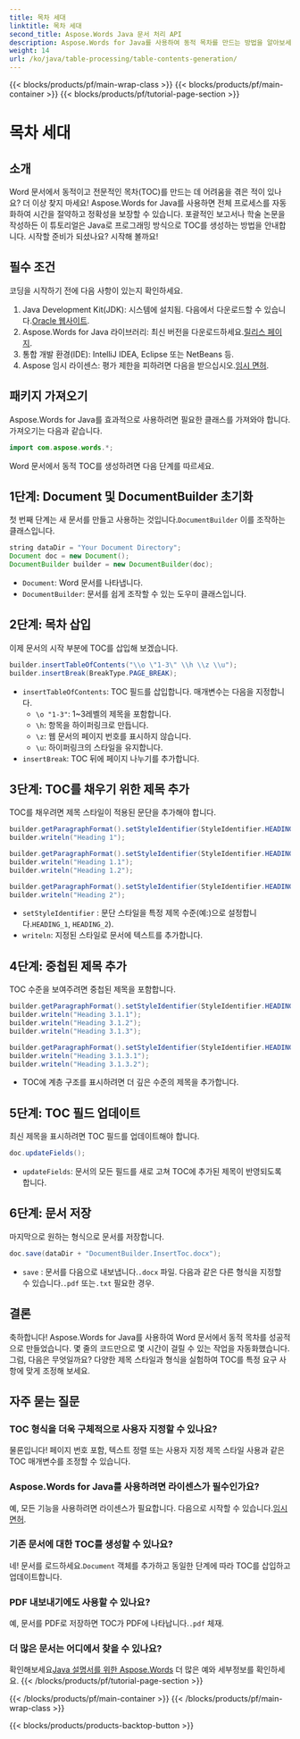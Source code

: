 ```yaml
---
title: 목차 세대
linktitle: 목차 세대
second_title: Aspose.Words Java 문서 처리 API
description: Aspose.Words for Java를 사용하여 동적 목차를 만드는 방법을 알아보세요. 단계별 안내와 소스 코드 예제로 TOC 생성을 마스터하세요.
weight: 14
url: /ko/java/table-processing/table-contents-generation/
---
```


{{< blocks/products/pf/main-wrap-class >}}
{{< blocks/products/pf/main-container >}}
{{< blocks/products/pf/tutorial-page-section >}}

# 목차 세대

## 소개

Word 문서에서 동적이고 전문적인 목차(TOC)를 만드는 데 어려움을 겪은 적이 있나요? 더 이상 찾지 마세요! Aspose.Words for Java를 사용하면 전체 프로세스를 자동화하여 시간을 절약하고 정확성을 보장할 수 있습니다. 포괄적인 보고서나 학술 논문을 작성하든 이 튜토리얼은 Java로 프로그래밍 방식으로 TOC를 생성하는 방법을 안내합니다. 시작할 준비가 되셨나요? 시작해 볼까요!

## 필수 조건

코딩을 시작하기 전에 다음 사항이 있는지 확인하세요.

1.  Java Development Kit(JDK): 시스템에 설치됨. 다음에서 다운로드할 수 있습니다.[Oracle 웹사이트](https://www.oracle.com/java/technologies/javase-downloads.html).
2.  Aspose.Words for Java 라이브러리: 최신 버전을 다운로드하세요.[릴리스 페이지](https://releases.aspose.com/words/java/).
3. 통합 개발 환경(IDE): IntelliJ IDEA, Eclipse 또는 NetBeans 등.
4.  Aspose 임시 라이센스: 평가 제한을 피하려면 다음을 받으십시오.[임시 면허](https://purchase.aspose.com/temporary-license/).

## 패키지 가져오기

Aspose.Words for Java를 효과적으로 사용하려면 필요한 클래스를 가져와야 합니다. 가져오기는 다음과 같습니다.

```java
import com.aspose.words.*;
```

Word 문서에서 동적 TOC를 생성하려면 다음 단계를 따르세요.

## 1단계: Document 및 DocumentBuilder 초기화

 첫 번째 단계는 새 문서를 만들고 사용하는 것입니다.`DocumentBuilder` 이를 조작하는 클래스입니다.


```java
string dataDir = "Your Document Directory";
Document doc = new Document();
DocumentBuilder builder = new DocumentBuilder(doc);
```

- `Document`: Word 문서를 나타냅니다.
- `DocumentBuilder`: 문서를 쉽게 조작할 수 있는 도우미 클래스입니다.

## 2단계: 목차 삽입

이제 문서의 시작 부분에 TOC를 삽입해 보겠습니다.


```java
builder.insertTableOfContents("\\o \"1-3\" \\h \\z \\u");
builder.insertBreak(BreakType.PAGE_BREAK);
```

- `insertTableOfContents`: TOC 필드를 삽입합니다. 매개변수는 다음을 지정합니다.
  - `\o "1-3"`: 1~3레벨의 제목을 포함합니다.
  - `\h`: 항목을 하이퍼링크로 만듭니다.
  - `\z`: 웹 문서의 페이지 번호를 표시하지 않습니다.
  - `\u`: 하이퍼링크의 스타일을 유지합니다.
- `insertBreak`: TOC 뒤에 페이지 나누기를 추가합니다.

## 3단계: TOC를 채우기 위한 제목 추가

TOC를 채우려면 제목 스타일이 적용된 문단을 추가해야 합니다.


```java
builder.getParagraphFormat().setStyleIdentifier(StyleIdentifier.HEADING_1);
builder.writeln("Heading 1");

builder.getParagraphFormat().setStyleIdentifier(StyleIdentifier.HEADING_2);
builder.writeln("Heading 1.1");
builder.writeln("Heading 1.2");

builder.getParagraphFormat().setStyleIdentifier(StyleIdentifier.HEADING_1);
builder.writeln("Heading 2");
```

- `setStyleIdentifier` : 문단 스타일을 특정 제목 수준(예:)으로 설정합니다.`HEADING_1`, `HEADING_2`).
- `writeln`: 지정된 스타일로 문서에 텍스트를 추가합니다.

## 4단계: 중첩된 제목 추가

TOC 수준을 보여주려면 중첩된 제목을 포함합니다.


```java
builder.getParagraphFormat().setStyleIdentifier(StyleIdentifier.HEADING_3);
builder.writeln("Heading 3.1.1");
builder.writeln("Heading 3.1.2");
builder.writeln("Heading 3.1.3");

builder.getParagraphFormat().setStyleIdentifier(StyleIdentifier.HEADING_4);
builder.writeln("Heading 3.1.3.1");
builder.writeln("Heading 3.1.3.2");
```

- TOC에 계층 구조를 표시하려면 더 깊은 수준의 제목을 추가합니다.

## 5단계: TOC 필드 업데이트

최신 제목을 표시하려면 TOC 필드를 업데이트해야 합니다.


```java
doc.updateFields();
```

- `updateFields`: 문서의 모든 필드를 새로 고쳐 TOC에 추가된 제목이 반영되도록 합니다.

## 6단계: 문서 저장

마지막으로 원하는 형식으로 문서를 저장합니다.


```java
doc.save(dataDir + "DocumentBuilder.InsertToc.docx");
```

- `save` : 문서를 다음으로 내보냅니다.`.docx` 파일. 다음과 같은 다른 형식을 지정할 수 있습니다.`.pdf` 또는`.txt` 필요한 경우.

## 결론

축하합니다! Aspose.Words for Java를 사용하여 Word 문서에서 동적 목차를 성공적으로 만들었습니다. 몇 줄의 코드만으로 몇 시간이 걸릴 수 있는 작업을 자동화했습니다. 그럼, 다음은 무엇일까요? 다양한 제목 스타일과 형식을 실험하여 TOC를 특정 요구 사항에 맞게 조정해 보세요.

## 자주 묻는 질문

### TOC 형식을 더욱 구체적으로 사용자 지정할 수 있나요?
물론입니다! 페이지 번호 포함, 텍스트 정렬 또는 사용자 지정 제목 스타일 사용과 같은 TOC 매개변수를 조정할 수 있습니다.

### Aspose.Words for Java를 사용하려면 라이센스가 필수인가요?
 예, 모든 기능을 사용하려면 라이센스가 필요합니다. 다음으로 시작할 수 있습니다.[임시 면허](https://purchase.aspose.com/temporary-license/).

### 기존 문서에 대한 TOC를 생성할 수 있나요?
 네! 문서를 로드하세요.`Document` 객체를 추가하고 동일한 단계에 따라 TOC를 삽입하고 업데이트합니다.

### PDF 내보내기에도 사용할 수 있나요?
 예, 문서를 PDF로 저장하면 TOC가 PDF에 나타납니다.`.pdf` 체재.

### 더 많은 문서는 어디에서 찾을 수 있나요?
 확인해보세요[Java 설명서를 위한 Aspose.Words](https://reference.aspose.com/words/java/) 더 많은 예와 세부정보를 확인하세요.
{{< /blocks/products/pf/tutorial-page-section >}}

{{< /blocks/products/pf/main-container >}}
{{< /blocks/products/pf/main-wrap-class >}}

{{< blocks/products/products-backtop-button >}}
